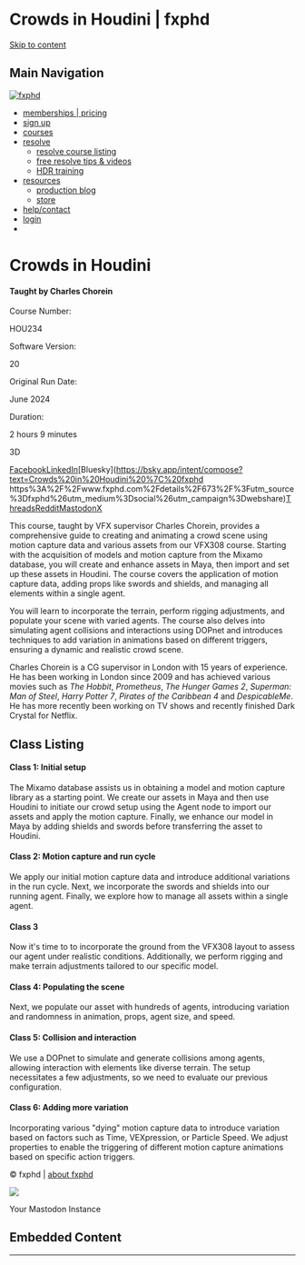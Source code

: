 # Crowds in Houdini | fxphd

<iframe src="https://www.googletagmanager.com/ns.html?id=GTM-NXWDTDXL" height="0" width="0" style="display:none;visibility:hidden"></iframe>

[Skip to content](#content)

## Main Navigation

[![fxphd](/wp/wp-content/uploads/2014/09/headerlogo.png)](https://www.fxphd.com) 

-   [memberships | pricing](/memberships/ "all about fxphd memberships")
-   [sign up](/join "sign up")
-   [courses](/courses/ "fxphd courses")
-   [resolve](# "resources")
    -   [resolve course listing](/resolve19/ "Warren Eagles Resolve training")
    -   [free resolve tips & videos](/resolve-videos/ "Warren Eagles Resolve training")
    -   [HDR training](/product/introduction-to-hdr/ "introduction to hdr")
-   [resources](# "resources")
    -   [production blog](/fxblog/ "production blog")
    -   [store](/store/ "store")
-   [help/contact](/support/ "manager dashboard")
-   [login](/login/ "login")
-   [](/cart/)

<script type="application/ld+json">{ "@context": "https://schema.org/", "@id": "https://www.fxphd.com/details/673/", "@type": "Course", "name": "Crowds in Houdini", "description": " This course, taught by VFX supervisor Charles Chorein, provides a comprehensive guide to creating and animating a crowd scene using motion capture data and various assets from our VFX308 course. Starting with the acquisition of models and motion capture from the Mixamo database, you will create and enhance assets in Maya, then import and set up these assets in Houdini. The course covers the application of motion capture data, adding props like swords and shields, and managing all elements within a single agent. You will learn to incorporate the terrain, perform rigging adjustments, and populate your scene with varied agents. The course also delves into simulating agent collisions and interactions using DOPnet and introduces techniques to add variation in animations based on different triggers, ensuring a dynamic and realistic crowd scene. Charles Chorein is a CG supervisor in London with 15 years of experience. He has been working in London since 2009 and has achieved various movies such as <em>The Hobbit</em>, <em>Prometheus</em>, <em>The Hunger Games 2</em>, <em>Superman: Man of Steel</em>, <em>Harry Potter 7</em>, <em>Pirates of the Caribbean 4</em> and <em>DespicableMe</em>. He has more recently been working on TV shows and recently finished Dark Crystal for Netflix.", "publisher": { "@type": "Organization", "name": "fxphd", "url": "www.fxphd.com" }, "provider": { "@type": "Organization", "name": "fxphd", "url": "www.fxphd.com" }, "image": "https://www.fxphd.com/wp/wp-content/uploads/course-images/hou234_thumb.jpg", "offers": [{ "@type": "Offer", "category": "Subscription", "priceCurrency": "USD", "price": 69.00 }], "datePublished": "June 2024", "educationalLevel": "Intermediate", "inLanguage": "en", "hasCourseInstance": { "@type": "CourseInstance", "courseMode": "Online", "courseWorkload": "PT2H9M" } }</script>

# Crowds in Houdini

#### Taught by Charles Chorein

Course Number:

HOU234

Software Version:

20 

Original Run Date:

June 2024 

Duration:

2 hours 9 minutes

3D

<style>.ns-inline .ns-button{--ns-btn-color:#666666}.ns-inline .ns-button:hover{--ns-btn-color:#888888}body .ns-inline a.ns-button:hover .ns-button-wrapper>span{box-shadow:none !important;filter:brightness(1) !important}.ns-inline .ns-button-icon *,.ns-inline .ns-button-label span{color:#aaaaaa}.ns-inline .ns-button:hover .ns-button-icon *,.ns-inline .ns-button:hover .ns-button-label span{color:#cccccc}</style>

[Facebook](https://www.facebook.com/sharer/sharer.php?u=https%3A%2F%2Fwww.fxphd.com%2Fdetails%2F673%2F%3Futm_source%3Dfxphd%26utm_medium%3Dsocial%26utm_campaign%3Dwebshare)[LinkedIn](https://www.linkedin.com/shareArticle?title=Crowds%20in%20Houdini%20%7C%20fxphd&url=https%3A%2F%2Fwww.fxphd.com%2Fdetails%2F673%2F%3Futm_source%3Dfxphd%26utm_medium%3Dsocial%26utm_campaign%3Dwebshare&mini=true)[Bluesky](https://bsky.app/intent/compose?text=Crowds%20in%20Houdini%20%7C%20fxphd https%3A%2F%2Fwww.fxphd.com%2Fdetails%2F673%2F%3Futm_source%3Dfxphd%26utm_medium%3Dsocial%26utm_campaign%3Dwebshare)[Threads](https://www.threads.net/intent/post?text=https%3A%2F%2Fwww.fxphd.com%2Fdetails%2F673%2F%3Futm_source%3Dfxphd%26utm_medium%3Dsocial%26utm_campaign%3Dwebshare)[Reddit](https://www.reddit.com/submit?url=https%3A%2F%2Fwww.fxphd.com%2Fdetails%2F673%2F%3Futm_source%3Dfxphd%26utm_medium%3Dsocial%26utm_campaign%3Dwebshare&title=Crowds%20in%20Houdini%20%7C%20fxphd)[Mastodon](https://mastodon.social/share?text=https%3A%2F%2Fwww.fxphd.com%2Fdetails%2F673%2F%3Futm_source%3Dfxphd%26utm_medium%3Dsocial%26utm_campaign%3Dwebshare&title=Crowds%20in%20Houdini%20%7C%20fxphd)[X](https://x.com/intent/tweet?text=Crowds%20in%20Houdini%20%7C%20fxphd&url=https%3A%2F%2Fwww.fxphd.com%2Fdetails%2F673%2F%3Futm_source%3Dfxphd%26utm_medium%3Dsocial%26utm_campaign%3Dwebshare&via=fxphd)

This course, taught by VFX supervisor Charles Chorein, provides a comprehensive guide to creating and animating a crowd scene using motion capture data and various assets from our VFX308 course. Starting with the acquisition of models and motion capture from the Mixamo database, you will create and enhance assets in Maya, then import and set up these assets in Houdini. The course covers the application of motion capture data, adding props like swords and shields, and managing all elements within a single agent.  
  
You will learn to incorporate the terrain, perform rigging adjustments, and populate your scene with varied agents. The course also delves into simulating agent collisions and interactions using DOPnet and introduces techniques to add variation in animations based on different triggers, ensuring a dynamic and realistic crowd scene.  
  
Charles Chorein is a CG supervisor in London with 15 years of experience. He has been working in London since 2009 and has achieved various movies such as _The Hobbit_, _Prometheus_, _The Hunger Games 2_, _Superman: Man of Steel_, _Harry Potter 7_, _Pirates of the Caribbean 4_ and _DespicableMe_. He has more recently been working on TV shows and recently finished Dark Crystal for Netflix.

## Class Listing

#### Class 1: Initial setup

The Mixamo database assists us in obtaining a model and motion capture library as a starting point. We create our assets in Maya and then use Houdini to initiate our crowd setup using the Agent node to import our assets and apply the motion capture. Finally, we enhance our model in Maya by adding shields and swords before transferring the asset to Houdini.

#### Class 2: Motion capture and run cycle

We apply our initial motion capture data and introduce additional variations in the run cycle. Next, we incorporate the swords and shields into our running agent. Finally, we explore how to manage all assets within a single agent.

#### Class 3

Now it's time to to incorporate the ground from the VFX308 layout to assess our agent under realistic conditions. Additionally, we perform rigging and make terrain adjustments tailored to our specific model.

#### Class 4: Populating the scene

Next, we populate our asset with hundreds of agents, introducing variation and randomness in animation, props, agent size, and speed.

#### Class 5: Collision and interaction

We use a DOPnet to simulate and generate collisions among agents, allowing interaction with elements like diverse terrain. The setup necessitates a few adjustments, so we need to evaluate our previous configuration.

#### Class 6: Adding more variation

Incorporating various "dying" motion capture data to introduce variation based on factors such as Time, VEXpression, or Particle Speed. We adjust properties to enable the triggering of different motion capture animations based on specific action triggers.

<script>jQuery(document).ready(function($){ var fxplayer = document.getElementById('video-63106-1'); fxplayer.addEventListener('playing', function(e){ //Text overlay for course name and class title $fxOverlay = jQuery("#fx-overlay"); //Hide the overlay $fxOverlay.hide(); }); });</script>

© fxphd | [about fxphd](/about/)

<script type="speculationrules">{"prefetch":[{"source":"document","where":{"and":[{"href_matches":"\/*"},{"not":{"href_matches":["\/wp\/wp-*.php","\/wp\/wp-admin\/*","\/wp\/wp-content\/uploads\/*","\/wp\/wp-content\/*","\/wp\/wp-content\/plugins\/*","\/wp\/wp-content\/themes\/pacifico\/*","\/wp\/wp-content\/themes\/understrap\/*","\/*\\?(.+)"]}},{"not":{"selector_matches":"a[rel~=\"nofollow\"]"}},{"not":{"selector_matches":".no-prefetch, .no-prefetch a"}}]},"eagerness":"conservative"}]}</script>

![](https://www.facebook.com/tr?id=1531916093753259&ev=PageView&noscript=1&eid=1531916093753259f0adf48b-cc51-46c2-accc-8070760f0def&cd%5Bpage_title%5D=details&cd%5Bpost_type%5D=page&cd%5Bpost_id%5D=63106&cd%5Bplugin%5D=PixelYourSite&cd%5Bevent_url%5D=www.fxphd.com%2Fdetails%2F673%2F&cd%5Buser_role%5D=guest)

<script src="https://www.fxphd.com/wp/wp-content/themes/pacifico/js/jquery.magnific-popup.min.js?ver=1.1.0" id="magnific-js"></script><script src="https://www.fxphd.com/wp/wp-content/themes/pacifico/js/isotope.pkgd.min.js?ver=3.0.6" id="isotope-js"></script><script src="https://www.fxphd.com/wp/wp-includes/js/imagesloaded.min.js?ver=5.0.0" id="imagesloaded-js"></script><script src="https://www.fxphd.com/wp/wp-content/themes/pacifico/js/fx-init-footer.js?ver=10.08.2024" id="fxphdinit-js"></script><script id="fx-postratings-js-extra">var ratingsL10n = {"plugin_url":"https:\/\/www.fxphd.com\/wp\/wp-content\/plugins\/fx-postratings","ajax_url":"https:\/\/www.fxphd.com\/wp\/wp-content\/plugins\/fx\/fx-ajax.php","text_wait":"Please rate only 1 item at a time.","image":"stars","image_ext":"png","max":"5","show_loading":"1","show_fading":"1","custom":"0"}; var ratings_mouseover_image=new Image();ratings_mouseover_image.src="https://www.fxphd.com/wp/wp-content/plugins/fx-postratings/images/stars/rating_over.png";; </script> <script src="https://www.fxphd.com/wp/wp-content/plugins/fx-postratings/js/postratings-js.js?ver=2.0.0" id="fx-postratings-js"></script><script src="https://www.fxphd.com/wp/wp-content/themes/pacifico/js/child-theme.min.js?ver=6.8.3" id="child-understrap-scripts-js"></script><style>#ns-mastodon-window-wrapper{opacity:0;display:none;justify-content:center;align-items:center;position:fixed;top:0;bottom:0;left:0;right:0;z-index:99999;background:rgba(0,0,0,.8);transition:opacity .3s}#ns-mastodon-window-wrapper.ns-visible-window{display:flex}#ns-mastodon-window-close:hover,#ns-mastodon-window-wrapper.ns-animate-window{opacity:1}#ns-mastodon-window{width:720px;max-height:90%;max-width:90%;border-radius:3px;overflow:hidden}#ns-mastodon-window-cta{display:flex;justify-content:space-between;align-items:center;background:#6364ff;padding:10px;color:#fff;font-size:18px}#ns-mastodon-window-close{display:flex;cursor:pointer;opacity:.9}#ns-mastodon-window-cta svg{height:18px;width:18px;pointer-events:none}#ns-mastodon-window-content{display:flex;background:#fff;padding:15px;max-height:70vh;overflow-y:auto}#ns-mastodon-instance{background:#fafafa;color:#666;border:1px solid #ddd;padding:10px 15px;box-sizing:border-box;max-width:100%}#ns-mastodon-instance-submit{border:none;background:#555;cursor:pointer;padding:10px 20px;color:#fff;text-decoration:none;text-transform:none}#ns-mastodon-instance-submit:hover{background:#444}#ns-mastodon-instance,#ns-mastodon-instance-submit{border-radius:3px;font-size:16px;font-weight:400}</style>

Your Mastodon Instance

<script>var nsMastodonURL,nsMastodonWrapper=document.getElementById("ns-mastodon-window-wrapper");function nsMastodonWindow(n){nsMastodonURL=n.href;var t=document.getElementById("ns-mastodon-window-wrapper");t.classList.add("ns-visible-window"),setTimeout(function(){t.classList.add("ns-animate-window")},10)}function nsMastodonShare(){var n=nsMastodonURL,t=document.getElementById("ns-mastodon-instance").value;if(t){var s=t.replace(/\/$/,"");s=-1===s.indexOf("://")?"https://"+s:s,n=nsMastodonURL.replace("https://mastodon.social",s)}window.open(n,"_blank","toolbar=0,status=0,menubar=0,scrollbars=0,width=800,height=575,top=200,left="+(window.innerWidth-700)/2)}nsMastodonWrapper.addEventListener("click",function(n){n.target!==this&&"ns-mastodon-window-close"!==n.target.getAttribute("id")&&"ns-mastodon-instance-submit"!==n.target.getAttribute("id")||nsMastodonWrapper.classList.remove("ns-visible-window","ns-animate-window")});</script> <script>jQuery(document).ready(function(){ // Target your .container, .wrapper, .post, etc. jQuery("#main").fitVids(); }); </script> <script defer="" src="https://static.cloudflareinsights.com/beacon.min.js" data-cf-beacon="{&quot;token&quot;: &quot;5e8e5b6356354e74b26414e043140e11&quot;}"></script><script>(function(){function c(){var b=a.contentDocument||a.contentWindow.document;if(b){var d=b.createElement('script');d.innerHTML="window.__CF$cv$params={r:'98e5c23c8b4687c5',t:'MTc2MDQzMTA4OA=='};var a=document.createElement('script');a.src='/cdn-cgi/challenge-platform/scripts/jsd/main.js';document.getElementsByTagName('head')[0].appendChild(a);";b.getElementsByTagName('head')[0].appendChild(d)}}if(document.body){var a=document.createElement('iframe');a.height=1;a.width=1;a.style.position='absolute';a.style.top=0;a.style.left=0;a.style.border='none';a.style.visibility='hidden';document.body.appendChild(a);if('loading'!==document.readyState)c();else if(window.addEventListener)document.addEventListener('DOMContentLoaded',c);else{var e=document.onreadystatechange||function(){};document.onreadystatechange=function(b){e(b);'loading'!==document.readyState&&(document.onreadystatechange=e,c())}}}})();</script><iframe height="1" width="1" style="position: absolute; top: 0px; left: 0px; border: none; visibility: hidden;" class="CnP-iframe-271"></iframe>

<iframe height="0" width="0" style="display: none; visibility: hidden;" class="CnP-mutatedIframe-0"></iframe>

## Embedded Content

---

<iframe height="0" width="0" src="https://www.googletagmanager.com/static/service_worker/5a20/sw_iframe.html?origin=https%3A%2F%2Fwww.fxphd.com" style="display: none; visibility: hidden;"></iframe>
